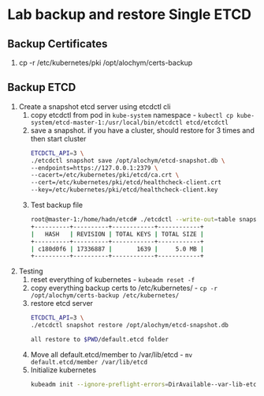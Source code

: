 # Lab backup and restore Single ETCD
## Backup Certificates
1.  cp -r /etc/kubernetes/pki /opt/alochym/certs-backup
## Backup ETCD
1.  Create a snapshot etcd server using etcdctl cli
    1.  copy etcdctl from pod in `kube-system` namespace - `kubectl cp kube-system/etcd-master-1:/usr/local/bin/etcdctl etcd/etcdctl`
    2.  save a snapshot. if you have a cluster, should restore for 3 times and then start cluster
        ```bash
        ETCDCTL_API=3 \
        ./etcdctl snapshot save /opt/alochym/etcd-snapshot.db \
        --endpoints=https://127.0.0.1:2379 \
        --cacert=/etc/kubernetes/pki/etcd/ca.crt \
        --cert=/etc/kubernetes/pki/etcd/healthcheck-client.crt
        --key=/etc/kubernetes/pki/etcd/healthcheck-client.key
        ```
    3.  Test backup file
        ```bash
        root@master-1:/home/hadn/etcd# ./etcdctl --write-out=table snapshot status etcd-snapshot.db
        +----------+----------+------------+------------+
        |   HASH   | REVISION | TOTAL KEYS | TOTAL SIZE |
        +----------+----------+------------+------------+
        | c180d0f6 | 17336887 |       1639 |     5.0 MB |
        +----------+----------+------------+------------+
        ```
2.  Testing
    1.  reset everything of kubernetes - `kubeadm reset -f`
    2.  copy everything backup certs to /etc/kubernetes/ - `cp -r /opt/alochym/certs-backup /etc/kubernetes/`
    3.  restore etcd server
        ```bash
        ETCDCTL_API=3 \
        ./etcdctl snapshot restore /opt/alochym/etcd-snapshot.db

        all restore to $PWD/default.etcd folder
        ```
    4.  Move all default.etcd/member to /var/lib/etcd - `mv default.etcd/member /var/lib/etcd`
    5.  Initialize kubernetes
        ```bash
        kubeadm init --ignore-preflight-errors=DirAvailable--var-lib-etcd
        ```
